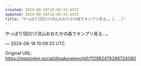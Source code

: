 ```yaml
---
created: 2024-08-18T10:09:33.447Z
updated: 2024-08-18T10:09:33.447Z
title: "やっぱり1回だけ流山おおたかの森でキンプリ見る…。[...]"
---
```


<p>やっぱり1回だけ流山おおたかの森でキンプリ見る…。</p>

&mdash; 2024-08-18 10:09:33 UTC

Original URL: https://mastodon.social/@sakuramochi0/112982476288724080
